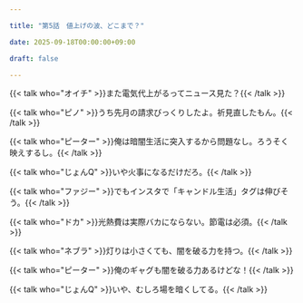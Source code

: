 ```yaml
---

title: "第5話　値上げの波、どこまで？"

date: 2025-09-18T00:00:00+09:00

draft: false

---
```




<div class="dialogue">



{{< talk who="オイチ" >}}また電気代上がるってニュース見た？{{< /talk >}}

{{< talk who="ピノ" >}}うち先月の請求びっくりしたよ。祈見直したもん。{{< /talk >}}

{{< talk who="ピーター" >}}俺は暗闇生活に突入するから問題なし。ろうそく映えするし。{{< /talk >}}

{{< talk who="じょんQ" >}}いや火事になるだけだろ。{{< /talk >}}

{{< talk who="ファジー" >}}でもインスタで「キャンドル生活」タグは伸びそう。{{< /talk >}}

{{< talk who="ドカ" >}}光熱費は実際バカにならない。節電は必須。{{< /talk >}}

{{< talk who="ネブラ" >}}灯りは小さくても、闇を破る力を持つ。{{< /talk >}}

{{< talk who="ピーター" >}}俺のギャグも闇を破る力あるけどな！{{< /talk >}}

{{< talk who="じょんQ" >}}いや、むしろ場を暗くしてる。{{< /talk >}}



</div>



